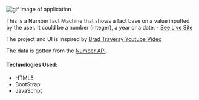 ![gif image of application](https://res.cloudinary.com/peoray/image/upload/v1528383984/1_wJ-kimDeb6CFX2GrXcmPAA_noqjxe.gif)

This is a Number fact Machine that shows a fact base on a value inputted by the user. It could be a number (integer), a year or a date. - [See Live Site](https://peoray.github.io/number-facts-machine/)

The project and UI is inspired by [Brad Traversy Youtube Video](https://www.youtube.com/watch?v=tUE2Nic21BA)

The data is gotten from the [Number API](numbersapi.com).
#### Technologies Used:
* HTML5
* BootStrap
* JavaScript

